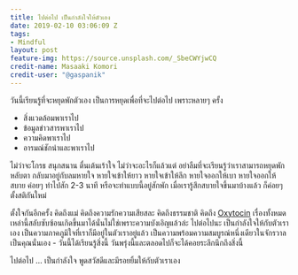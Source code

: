 ```yaml
---
title: ไปต่อไป เป็นกำลังใจให้ตัวเอง
date: 2019-02-10 03:06:09 Z
tags:
- Mindful
layout: post
feature-img: https://source.unsplash.com/_SbeCWYjwCQ
credit-name: Masaaki Komori
credit-user: "@gaspanik"
---
```


วันนี้เรียนรู้ที่จะหยุดพักตัวเอง เป็นการหยุดเพื่อที่จะไปต่อไป เพราะหลายๆ ครั้ง

- สิ่งแวดล้อมพาเราไป
- ข้อมูลข่าวสารพาเราไป
- ความคิดพาเราไป
- อารมณ์ชักนำและพาเราไป

ไม่ว่าจะโกรธ สนุกสนาน ตื่นเต้นเร้าใจ ไม่ว่าจะอะไรก็แล้วแต่ อย่าลืมที่จะเรียนรู้ว่าเราสามารถหยุดพัก หลับตา กลับมาอยู่กับลมหายใจ หายใจเข้าให้ยาว หายใจเข้าให้ลึก หายใจออกให้เบา หายใจออกให้สบาย ค่อยๆ ทำไปสัก 2-3 นาที หรือจะทำแบบนี้อยู่สักพัก เมื่อเรารู้สึกสบายใจขึ้นมาบ้างแล้ว ก็ค่อยๆ ตั้งสติกันใหม่

ตั้งใจกันอีกครั้ง คิดถึงแม่ คิดถึงความรักความเสียสละ คิดถึงธรรมชาติ คิดถึง [Oxytocin](https://www.hormone.org/hormones-and-health/hormones/oxytocin) เรื่องทั้งหมดเหล่านี้สลับซับซ้อนเกิดขึ้นมาได้นั่นไม่ใช่เพราะความบังเอิญแล้วล่ะ ไปต่อไปนะ เป็นกำลังใจให้กับตัวเราเอง เป็นความภาคภูมิใจที่เราก็มีอยู่ในตัวเราอยู่แล้ว เป็นความพร้อมความสมบูรณ์หนึ่งเดียวในจักรวาล เป็นคุณนั่นเอง - วันนี้ได้เรียนรู้สิ่งนี้ วันพรุ่งนี้และตลอดไปก็จะได้คอยระลึกนึกถึงสิ่งนี้

ไปต่อไป ... เป็นกำลังใจ พูดสวัสดีและมีรอยยิ้มให้กับตัวเราเอง
